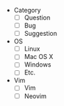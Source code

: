 <!-- Check all that apply [x] -->
- Category
    - [ ] Question
    - [ ] Bug
    - [ ] Suggestion
- OS
    - [ ] Linux
    - [ ] Mac OS X
    - [ ] Windows
    - [ ] Etc.
- Vim
    - [ ] Vim
    - [ ] Neovim

<!--

Before submitting
=================

- Make sure that you have the latest version of fzf and fzf.vim
- Check if your problem is reproducible with a minimal configuration

Start Vim with a minimal configuration
======================================

vim -Nu <(curl https://gist.githubusercontent.com/junegunn/6936bf79fedd3a079aeb1dd2f3c81ef5/raw/vimrc)

-->

